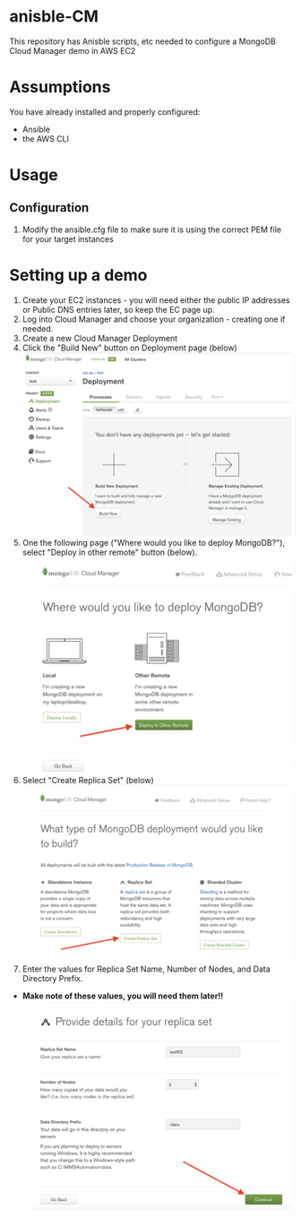 # anisble-CM
This repository has Anisble scripts, etc needed to configure a MongoDB Cloud Manager demo in AWS EC2


# Assumptions
You have already installed and properly configured:
* Ansible
* the AWS CLI

# Usage
## Configuration
1. Modify the ansible.cfg file to make sure it is using the correct PEM file for your target instances

# Setting up a demo
1. Create your EC2 instances - you will need either the public IP addresses or Public DNS entries later, so keep the EC page up.
2. Log into Cloud Manager and choose your organization - creating one if needed.
3. Create a new Cloud Manager Deployment
3. Click the "Build New" button on Deployment page (below)
![alt text](https://github.com/jsstokes/ansible/blob/master/Screen-1.png "Build New Image")
4. One the following page ("Where would you like to deploy MongoDB?"), select "Deploy in other remote" button (below).
![alt text](https://github.com/jsstokes/ansible/blob/master/Screen-2.png "Deploy in other remote image")
5. Select "Create Replica Set" (below)
![alt text](https://github.com/jsstokes/ansible/blob/master/Screen-3.png "Create Replica Set")
5. Enter the values for Replica Set Name, Number of Nodes, and Data Directory Prefix.
  * __Make note of these values, you will need them later!!__
![alt text](https://github.com/jsstokes/ansible/blob/master/Screen-4.png "Replica Set Details")


 
